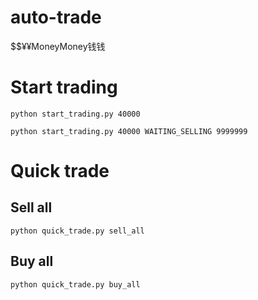 # auto-trade
$$¥¥MoneyMoney钱钱

# Start trading
`python start_trading.py 40000`

`python start_trading.py 40000 WAITING_SELLING 9999999`


# Quick trade
## Sell all
`python quick_trade.py sell_all`
## Buy all
`python quick_trade.py buy_all`
